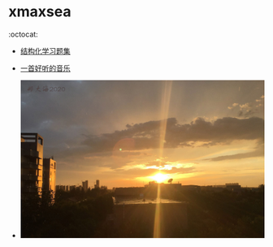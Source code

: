 #    xmaxsea



:octocat:
* [结构化学习题集](https://www.bilibili.com/video/av29005895?from=search&seid=10982941759365607406 )

* [一首好听的音乐](https://music.163.com/#/song?id=1415933854 )


* ![sun](https://github.com/xmaxsea/maxsea.github.io/blob/master/5.jpg)
